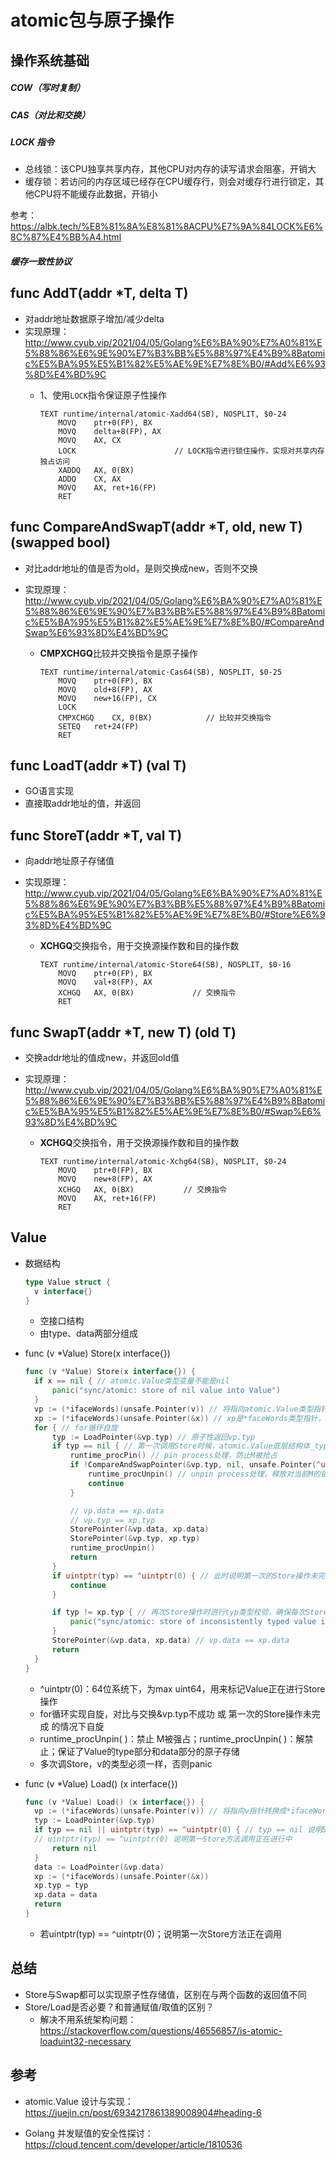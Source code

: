 # atomic包与原子操作

## 操作系统基础

##### COW（写时复制）

##### CAS（对比和交换）

##### LOCK 指令

- 总线锁：该CPU独享共享内存，其他CPU对内存的读写请求会阻塞，开销大
- 缓存锁：若访问的内存区域已经存在CPU缓存行，则会对缓存行进行锁定，其他CPU将不能缓存此数据，开销小

参考：https://albk.tech/%E8%81%8A%E8%81%8ACPU%E7%9A%84LOCK%E6%8C%87%E4%BB%A4.html

##### 缓存一致性协议


## func AddT(addr *T, delta T)

- 对addr地址数据原子增加/减少delta
- 实现原理：http://www.cyub.vip/2021/04/05/Golang%E6%BA%90%E7%A0%81%E5%88%86%E6%9E%90%E7%B3%BB%E5%88%97%E4%B9%8Batomic%E5%BA%95%E5%B1%82%E5%AE%9E%E7%8E%B0/#Add%E6%93%8D%E4%BD%9C
  - 1、使用`LOCK`指令保证原子性操作
  
    ```
    TEXT runtime∕internal∕atomic·Xadd64(SB), NOSPLIT, $0-24
    	MOVQ	ptr+0(FP), BX
    	MOVQ	delta+8(FP), AX
    	MOVQ	AX, CX
    	LOCK                      // LOCK指令进行锁住操作，实现对共享内存独占访问
    	XADDQ	AX, 0(BX)
    	ADDQ	CX, AX
    	MOVQ	AX, ret+16(FP)
    	RET
    ```

## func CompareAndSwapT(addr *T, old, new T) (swapped bool)

- 对比addr地址的值是否为old，是则交换成new，否则不交换

- 实现原理：http://www.cyub.vip/2021/04/05/Golang%E6%BA%90%E7%A0%81%E5%88%86%E6%9E%90%E7%B3%BB%E5%88%97%E4%B9%8Batomic%E5%BA%95%E5%B1%82%E5%AE%9E%E7%8E%B0/#CompareAndSwap%E6%93%8D%E4%BD%9C

  - **CMPXCHGQ**比较并交换指令是原子操作

    ```
    TEXT runtime∕internal∕atomic·Cas64(SB), NOSPLIT, $0-25
    	MOVQ	ptr+0(FP), BX
    	MOVQ	old+8(FP), AX
    	MOVQ	new+16(FP), CX
    	LOCK
    	CMPXCHGQ	CX, 0(BX)            // 比较并交换指令
    	SETEQ	ret+24(FP)
    	RET
    ```

## func LoadT(addr *T) (val T)

- GO语言实现
- 直接取addr地址的值，并返回

## func StoreT(addr *T, val T)

- 向addr地址原子存储值

- 实现原理：http://www.cyub.vip/2021/04/05/Golang%E6%BA%90%E7%A0%81%E5%88%86%E6%9E%90%E7%B3%BB%E5%88%97%E4%B9%8Batomic%E5%BA%95%E5%B1%82%E5%AE%9E%E7%8E%B0/#Store%E6%93%8D%E4%BD%9C

  - **XCHGQ**交换指令，用于交换源操作数和目的操作数

    ```
    TEXT runtime∕internal∕atomic·Store64(SB), NOSPLIT, $0-16
    	MOVQ	ptr+0(FP), BX
    	MOVQ	val+8(FP), AX
    	XCHGQ	AX, 0(BX)             // 交换指令
    	RET
    ```

## func SwapT(addr *T, new T) (old T)

- 交换addr地址的值成new，并返回old值

- 实现原理：http://www.cyub.vip/2021/04/05/Golang%E6%BA%90%E7%A0%81%E5%88%86%E6%9E%90%E7%B3%BB%E5%88%97%E4%B9%8Batomic%E5%BA%95%E5%B1%82%E5%AE%9E%E7%8E%B0/#Swap%E6%93%8D%E4%BD%9C

  - **XCHGQ**交换指令，用于交换源操作数和目的操作数

    ```
    TEXT runtime∕internal∕atomic·Xchg64(SB), NOSPLIT, $0-24
    	MOVQ	ptr+0(FP), BX
    	MOVQ	new+8(FP), AX
    	XCHGQ	AX, 0(BX)           // 交换指令
    	MOVQ	AX, ret+16(FP)
    	RET
    ```

## Value

- 数据结构

  ```go
  type Value struct {
  	v interface{}
  }
  ```

  - 空接口结构
  - 由type、data两部分组成

- func (v *Value) Store(x interface{})

  ```go
  func (v *Value) Store(x interface{}) {
  	if x == nil { // atomic.Value类型变量不能是nil
  		panic("sync/atomic: store of nil value into Value")
  	}
  	vp := (*ifaceWords)(unsafe.Pointer(v)) // 将指向atomic.Value类型指针转换成*ifaceWords类型
  	xp := (*ifaceWords)(unsafe.Pointer(&x)) // xp是*faceWords类型指针，指向传入参数x
  	for { // for循环自旋
  		typ := LoadPointer(&vp.typ) // 原子性返回vp.typ
  		if typ == nil { // 第一次调用Store时候，atomic.Value底层结构体_type部分是nil
  			runtime_procPin() // pin process处理，防止M被抢占
  			if !CompareAndSwapPointer(&vp.typ, nil, unsafe.Pointer(^uintptr(0))) { // 通过cas操作，将atomic.Value的_type部分存储为unsafe.Pointer(^uintptr(0))，若没操作成功，继续操作
  				runtime_procUnpin() // unpin process处理，释放对当前M的锁定
  				continue
  			}
  
  			// vp.data == xp.data
  			// vp.typ == xp.typ
  			StorePointer(&vp.data, xp.data)
  			StorePointer(&vp.typ, xp.typ)
  			runtime_procUnpin()
  			return
  		}
  		if uintptr(typ) == ^uintptr(0) { // 此时说明第一次的Store操作未完成，正在处理中，此时其他的Store等待第一次操作完成
  			continue
  		}
  
  		if typ != xp.typ { // 再次Store操作时进行typ类型校验，确保每次Store数据对象都必须是同一类型
  			panic("sync/atomic: store of inconsistently typed value into Value")
  		}
  		StorePointer(&vp.data, xp.data) // vp.data == xp.data
  		return
  	}
  }
  ```

  - ^uintptr(0)：64位系统下，为max uint64，用来标记Value正在进行Store操作
  - for循环实现自旋，对比与交换&vp.typ不成功 或 第一次的Store操作未完成 的情况下自旋
  - runtime_procUnpin( )：禁止 M被强占；runtime_procUnpin( )：解禁止；保证了Value的type部分和data部分的原子存储
  - 多次调Store，v的类型必须一样，否则panic

- func (v *Value) Load() (x interface{})

  ```go
  func (v *Value) Load() (x interface{}) {
  	vp := (*ifaceWords)(unsafe.Pointer(v)) // 将指向v指针转换成*ifaceWords类型
  	typ := LoadPointer(&vp.typ)
  	if typ == nil || uintptr(typ) == ^uintptr(0) { // typ == nil 说明Store方法未调用过
  	// uintptr(typ) == ^uintptr(0) 说明第一Store方法调用正在进行中
  		return nil
  	}
  	data := LoadPointer(&vp.data)
  	xp := (*ifaceWords)(unsafe.Pointer(&x))
  	xp.typ = typ
  	xp.data = data
  	return
  }
  ```

  - 若uintptr(typ) == ^uintptr(0)；说明第一次Store方法正在调用

## 总结

- Store与Swap都可以实现原子性存储值，区别在与两个函数的返回值不同
- Store/Load是否必要？和普通赋值/取值的区别？
  - 解决不用系统架构问题：https://stackoverflow.com/questions/46556857/is-atomic-loaduint32-necessary

## 参考
- atomic.Value 设计与实现：https://juejin.cn/post/6934217861389008904#heading-6

- Golang 并发赋值的安全性探讨：https://cloud.tencent.com/developer/article/1810536
